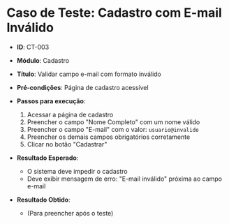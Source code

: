 # Caso de Teste: Cadastro com E-mail Inválido

- **ID**: CT-003  
- **Módulo**: Cadastro  
- **Título**: Validar campo e-mail com formato inválido  
- **Pré-condições**: Página de cadastro acessível  

- **Passos para execução**:  
  1. Acessar a página de cadastro  
  2. Preencher o campo "Nome Completo" com um nome válido  
  3. Preencher o campo "E-mail" com o valor: `usuario@invalido`  
  4. Preencher os demais campos obrigatórios corretamente  
  5. Clicar no botão "Cadastrar"  

- **Resultado Esperado**:  
  - O sistema deve impedir o cadastro  
  - Deve exibir mensagem de erro: "E-mail inválido" próxima ao campo e-mail  

- **Resultado Obtido**:  
  - (Para preencher após o teste)
